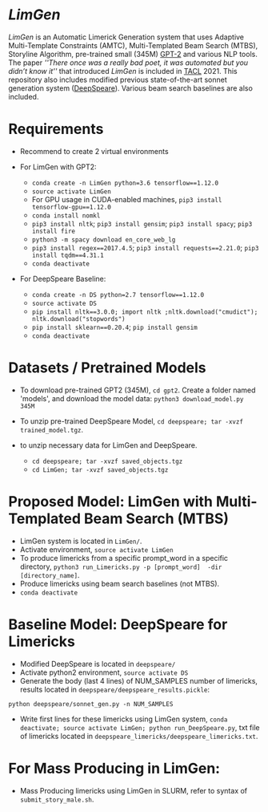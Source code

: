# *LimGen*
*LimGen* is an Automatic Limerick Generation system that uses Adaptive Multi-Template Constraints (AMTC), Multi-Templated Beam Search (MTBS), Storyline Algorithm, pre-trained small (345M) [GPT-2](https://openai.com/blog/better-language-models/) and various NLP tools. The paper *''There once was a really bad poet, it was automated but you didn’t know it''* that introduced *LimGen* is included in [TACL](https://transacl.org/index.php/tacl) 2021. This repository also includes modified previous state-of-the-art sonnet generation system ([DeepSpeare](https://www.aclweb.org/anthology/P18-1181/)). Various beam search baselines are also included.

# Requirements
- Recommend to create 2 virtual environments
- For LimGen with GPT2:
	- `conda create -n LimGen python=3.6 tensorflow==1.12.0`
	- `source activate LimGen`
	- For GPU usage in CUDA-enabled machines, `pip3 install tensorflow-gpu==1.12.0`
	- `conda install nomkl`
	- `pip3 install nltk`; `pip3 install gensim`; `pip3 install spacy`; `pip3 install fire`
	- `python3 -m spacy download en_core_web_lg`
	- `pip3 install regex==2017.4.5`; `pip3 install requests==2.21.0`; `pip3 install tqdm==4.31.1`
	- `conda deactivate`

- For DeepSpeare Baseline:
	- `conda create -n DS python=2.7 tensorflow==1.12.0`
	- `source activate DS`
	- `pip install nltk==3.0.0; import nltk ;nltk.download("cmudict"); nltk.download("stopwords")`
	- `pip install sklearn==0.20.4`; `pip install gensim`
	- `conda deactivate`

# Datasets / Pretrained Models
- To download pre-trained GPT2 (345M), `cd gpt2`. Create a folder named 'models', and download the model data: `python3 download_model.py 345M`

- To unzip pre-trained DeepSpeare Model, `cd deepspeare; tar -xvzf trained_model.tgz`.

- to unzip necessary data for LimGen and DeepSpeare.
	- `cd deepspeare; tar -xvzf saved_objects.tgz`
	- `cd LimGen; tar -xvzf saved_objects.tgz`

# Proposed Model: LimGen with Multi-Templated Beam Search (MTBS)
- LimGen system is located in `LimGen/`.
- Activate environment, `source activate LimGen`
- To produce limericks from a specific prompt_word in a specific directory, `python3 run_Limericks.py -p [prompt_word]  -dir [directory_name]`.
- Produce limericks using beam search baselines (not MTBS).
- `conda deactivate`

# Baseline Model: DeepSpeare for Limericks
- Modified DeepSpeare is located in `deepspeare/`
- Activate python2 environment, `source activate DS`
- Generate the body (last 4 lines) of NUM_SAMPLES number of limericks, results located in `deepspeare/deepspeare_results.pickle`:
```
python deepspeare/sonnet_gen.py -n NUM_SAMPLES
```
- Write first lines for these limericks using LimGen system, `conda deactivate; source activate LimGen; python run_DeepSpeare.py`, txt file of limericks located in `deepspeare_limericks/deepspeare_limericks.txt`.

# For Mass Producing in LimGen:
- Mass Producing limericks using LimGen in SLURM, refer to syntax of `submit_story_male.sh`.

